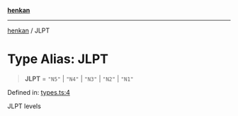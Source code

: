 [**henkan**](../README.md)

***

[henkan](../README.md) / JLPT

# Type Alias: JLPT

> **JLPT** = `"N5"` \| `"N4"` \| `"N3"` \| `"N2"` \| `"N1"`

Defined in: [types.ts:4](https://github.com/Ronokof/Henkan/blob/2ebb5bac1977f3a31819e77efebc48d02b0a7059/src/types.ts#L4)

JLPT levels
